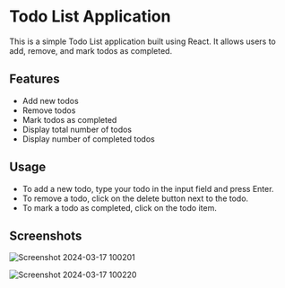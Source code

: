 # Todo List Application

This is a simple Todo List application built using React. It allows users to add, remove, and mark todos as completed.

## Features

- Add new todos
- Remove todos
- Mark todos as completed
- Display total number of todos
- Display number of completed todos

## Usage

- To add a new todo, type your todo in the input field and press Enter.
- To remove a todo, click on the delete button next to the todo.
- To mark a todo as completed, click on the todo item.



## Screenshots

![Screenshot 2024-03-17 100201](https://github.com/ShreyasM-codes/TodoList-React/assets/137000011/b89cef58-b784-4fdb-900a-b338ed386d1d)



![Screenshot 2024-03-17 100220](https://github.com/ShreyasM-codes/TodoList-React/assets/137000011/195a2f7b-7bd1-4262-8f7c-1513043f83a9)



